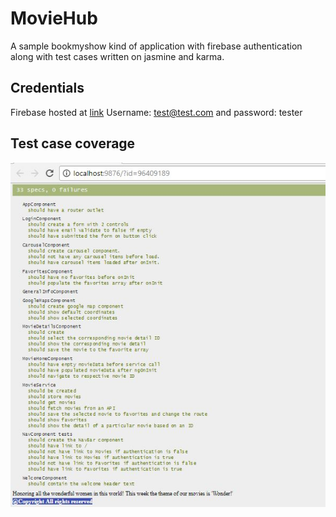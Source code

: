# MovieHub

A sample bookmyshow kind of application with firebase authentication along with test cases written on jasmine and karma.

## Credentials

Firebase hosted at [link](https://movie-e632d.firebaseapp.com/)
Username: test@test.com and password: tester

## Test case coverage

![Test case Screenshot](/test-cases.jpg?raw=true "Optional Title")
